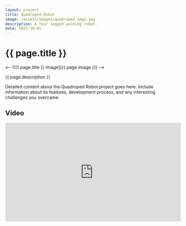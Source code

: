 ```yaml
---
layout: project
title: Quadruped Robot
image: /assets/images/quadruped_img2.jpg
description: A four legged walking robot.
date: 2023-10-01
---
```


# {{ page.title }}

<-- ![{{ page.title }} Image]({{ page.image }}) -->

{{ page.description }}

Detailed content about the Quadruped Robot project goes here. Include information about its features, development process, and any interesting challenges you overcame.

## Video

<iframe width="560" height="315" src="https://www.youtube.com/watch?v=at9FXKBn1mU&ab_channel=BaptisteLardinoit" frameborder="0" allowfullscreen></iframe>


